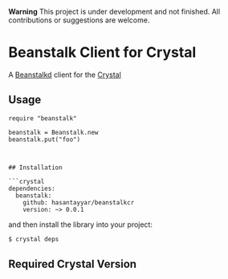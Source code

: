 **Warning** This project is under development and not finished. All contributions or suggestions are welcome. 

Beanstalk Client for Crystal
========================

A [Beanstalkd](http://kr.github.io/beanstalkd/) client for the [Crystal](http://crystal-lang.org)


## Usage

```crystal
require "beanstalk"

beanstalk = Beanstalk.new
beanstalk.put("foo")



## Installation

```crystal
dependencies:
  beanstalk:
    github: hasantayyar/beanstalkcr
    version: ~> 0.0.1
```

and then install the library into your project:

```bash
$ crystal deps
```


## Required Crystal Version
